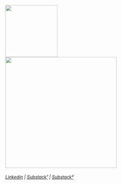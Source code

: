 
<!---
pedrogatinhos/pedrogatinhos is a ✨ special ✨ repository because its `README.md` (this file) appears on your GitHub profile.
You can click the Preview link to take a look at your changes.
--->

<img height="164" src="https://github-readme-stats-git-masterrstaa-rickstaa.vercel.app/api?username=pedrogatinhos&theme=nightowl&show_icons=true"/> <img width="350" src="https://github-readme-stats-git-masterrstaa-rickstaa.vercel.app/api/top-langs?username=pedrogatinhos&theme=nightowl&show_icons=true&layout=compact"/>
###### <a href="https://www.linkedin.com/in/pedro-henrique-1282891b8/" target="_blank" >Linkedin</a> | <a href="https://pedrigatinhos.substack.com/p/express-a-middleware-engine" target="_blank">Substack¹</a> | <a href="https://pedrogatinhos.substack.com/?utm_source=substack&utm_medium=web&utm_campaign=substack_profile" target="_blank">Substack²</a>


